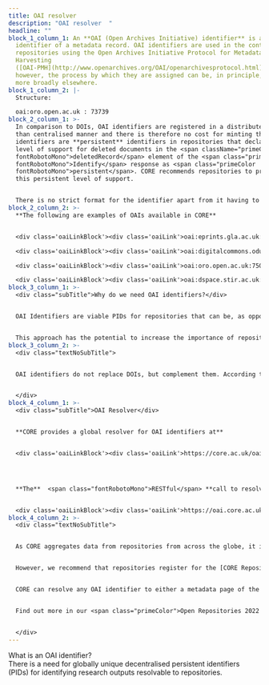 ```yaml
---
title: OAI resolver
description: "OAI resolver  "
headline: ""
block_1_column_1: An **OAI (Open Archives Initiative) identifier** is a unique
  identifier of a metadata record. OAI identifiers are used in the context of
  repositories using the Open Archives Initiative Protocol for Metadata
  Harvesting
  ([OAI-PMH](http://www.openarchives.org/OAI/openarchivesprotocol.html)),
  however, the process by which they are assigned can be, in principle, used
  more broadly elsewhere.
block_1_column_2: |-
  Structure:

  oai:oro.open.ac.uk : 73739
block_2_column_1: >-
  In comparison to DOIs, OAI identifiers are registered in a distributed rather
  than centralised manner and there is therefore no cost for minting them. OAI
  identifiers are **persistent** identifiers in repositories that declare their
  level of support for deleted documents in the <span className="primeColor
  fontRobotoMono">deletedRecord</span> element of the <span class="primeColor
  fontRobotoMono">Identify</span> response as <span class="primeColor
  fontRobotoMono">persistent</span>. CORE recommends repositories to provide
  this persistent level of support.


  There is no strict format for the identifier apart from it having to be a URI, but a Cgood practice is for it to consist of a globally unique prefix identifying the repository and a suffix that is locally unique to a given metadata record in the repository.
block_2_column_2: >-
  **The following are examples of OAIs available in CORE**


  <div class='oaiLinkBlock'><div class='oaiLink'>oai:eprints.gla.ac.uk:129357</div></div>

  <div class='oaiLinkBlock'><div class='oaiLink'>oai:digitalcommons.odu.edu:oaweek-1012</div></div>

  <div class='oaiLinkBlock'><div class='oaiLink'>oai:oro.open.ac.uk:75049</div></div>

  <div class='oaiLinkBlock'><div class='oaiLink'>oai:dspace.stir.ac.uk:1893/24654</div></div>
block_3_column_1: >-
  <div class="subTitle">Why do we need OAI identifiers?</div>


  OAI Identifiers are viable PIDs for repositories that can be, as opposed to DOIs, minted in a **distributed fashion** and cost-free, and which can be **resolvable directly to the repository** rather than to the publisher.


  This approach has the potential to increase the importance of repositories in the process of disseminating knowledge. CORE proivides a global **OAI Resolver** built on top of the CORE research outputs aggregation system.
block_3_column_2: >-
  <div class="textNoSubTitle">


  OAI identifiers do not replace DOIs, but complement them. According to the DOI handbook <span class="primeColor italic">“Uniqueness (specification by a DOI name of one and only one referent) is enforced by the DOI system. It is desirable that two DOI names should not be assigned to the same thing.”</span> A DOI typically identifies the canonical final version of record (VoR) of a paper. An OAI Identifier a metadata record in a repository. As there often exist multiple copies of a paper across repositories, it is, in fact, desirable that these records identified using an OAI Identifier are linked to a single DOI. 


  </div>
block_4_column_1: >-
  <div class="subTitle">OAI Resolver</div>


  **CORE provides a global resolver for OAI identifiers at**


  <div class='oaiLinkBlock'><div class='oaiLink'>https://core.ac.uk/oai_resolver</div></div>




  **The**  <span class="fontRobotoMono">RESTful</span> **call to resolve an OAI is available at:**


  <div class='oaiLinkBlock'><div class='oaiLink'>https://oai.core.ac.uk/< oai-identifier></div></div>
block_4_column_2: >-
  <div class="textNoSubTitle">


  As CORE aggregates data from repositories from across the globe, it is aware of OAI Identifiers for each repository record across this network. This means that repositories do not need to do anything to register their OAI identifiers to allow the OAI resolver to work on their records apart from making sure that they expose their metadata using OAI-PMH, which is a widely supported functionality. 


  However, we recommend that repositories register for the [CORE Repository Dashboard](https://core.ac.uk/services/repository-dashboard) to check that their metadata records are harvested correctly in their entirety. This is an extremely low barrier to adoption with the resolver effectively working out-of-the-box. 


  CORE can resolve any OAI identifier to either a metadata page of the record in CORE or route it directly to the repository page <span class="primeColor">(coming up)</span>. To route redirection directly to the repository, it is necessary to provide a mapping in the CORE Repository page between the OAI prefix of a repository and the currently used URL for the repository metadata record display page/splash. The redirection will change instantly. 


  Find out more in our <span class="primeColor">Open Repositories 2022 article.</span>


  </div>
---
```

<style>.pageTitle{ font-size: 24px; line-height: 24px; margin-bottom: 24px; }
.subTitle { line-height: 24px; font-size: 24px; font-weight: 500; margin-bottom: 49px; } .textNoSubTitle { margin-top: 73px; } .primeColor { color: #B75400; } .italic { font-style: italic; } .fontRobotoMono { font-family: Roboto Mono; } .oaiLinkBlock { position: relative; margin-bottom: 15px; max-width: 365px; } .oaiLink { color: #B75400; line-height: 36px; font-size: 16px; margin-left: 20px; height: 36px; } .oaiLink:before { content: ''; background: #B75400; width: 4px; height: 36px; position: absolute; display: block; top: 0; left: 3px; } .oaiLink:after { content: ''; position: absolute; display: block; border: 1px solid #E0E0E0; width: 100%; } 
</style >

<div className="pageTitle">What is an OAI identifier?</div>

There is a need for globally unique decentralised persistent identifiers (PIDs) for identifying research outputs resolvable to repositories.